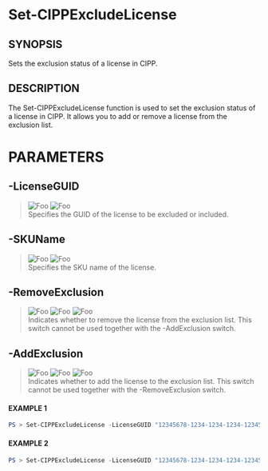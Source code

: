 # Set-CIPPExcludeLicense
## SYNOPSIS
Sets the exclusion status of a license in CIPP.
## DESCRIPTION
The Set-CIPPExcludeLicense function is used to set the exclusion status of a license in CIPP. It allows you to add or remove a license from the exclusion list.
# PARAMETERS

## **-LicenseGUID**
> ![Foo](https://img.shields.io/badge/Type-Guid-Blue?) ![Foo](https://img.shields.io/badge/Mandatory-TRUE-Red?) \
Specifies the GUID of the license to be excluded or included.

  ## **-SKUName**
> ![Foo](https://img.shields.io/badge/Type-String-Blue?) ![Foo](https://img.shields.io/badge/Mandatory-TRUE-Red?) \
Specifies the SKU name of the license.

  ## **-RemoveExclusion**
> ![Foo](https://img.shields.io/badge/Type-SwitchParameter-Blue?) ![Foo](https://img.shields.io/badge/Mandatory-FALSE-Green?) ![Foo](https://img.shields.io/badge/DefaultValue-False-Blue?color=5547a8)\
Indicates whether to remove the license from the exclusion list. This switch cannot be used together with the -AddExclusion switch.

  ## **-AddExclusion**
> ![Foo](https://img.shields.io/badge/Type-SwitchParameter-Blue?) ![Foo](https://img.shields.io/badge/Mandatory-FALSE-Green?) ![Foo](https://img.shields.io/badge/DefaultValue-False-Blue?color=5547a8)\
Indicates whether to add the license to the exclusion list. This switch cannot be used together with the -RemoveExclusion switch.

 #### EXAMPLE 1
```powershell
PS > Set-CIPPExcludeLicense -LicenseGUID "12345678-1234-1234-1234-1234567890AB" -SKUName "ExampleSKU" -RemoveExclusion
```
 #### EXAMPLE 2
```powershell
PS > Set-CIPPExcludeLicense -LicenseGUID "12345678-1234-1234-1234-1234567890AB" -SKUName "ExampleSKU" -AddExclusion
```

